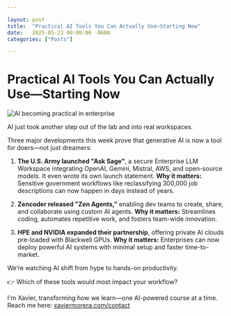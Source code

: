 ```yaml
---

layout: post
title:  "Practical AI Tools You Can Actually Use—Starting Now"
date:   2025-05-23 00:00:00 -0600
categories: ["Posts"]

--- 
```


# Practical AI Tools You Can Actually Use—Starting Now

![AI becoming practical in enterprise](/images/2025/practical-ai-tools-you-can-actually-use—starting-now.jpg)

AI just took another step out of the lab and into real workspaces.

Three major developments this week prove that generative AI is now a tool for doers—not just dreamers:

1. **The U.S. Army launched "Ask Sage"**, a secure Enterprise LLM Workspace integrating OpenAI, Gemini, Mistral, AWS, and open-source models. It even wrote its own launch statement.
   **Why it matters:** Sensitive government workflows like reclassifying 300,000 job descriptions can now happen in days instead of years.

2. **Zencoder released "Zen Agents,"** enabling dev teams to create, share, and collaborate using custom AI agents.
   **Why it matters:** Streamlines coding, automates repetitive work, and fosters team-wide innovation.

3. **HPE and NVIDIA expanded their partnership**, offering private AI clouds pre-loaded with Blackwell GPUs.
   **Why it matters:** Enterprises can now deploy powerful AI systems with minimal setup and faster time-to-market.

We’re watching AI shift from hype to hands-on productivity.

👉 Which of these tools would most impact your workflow?

I'm Xavier, transforming how we learn—one AI-powered course at a time. Reach me here: [xaviermorera.com/contact](https://xaviermorera.com/contact?utm_source=xaviermorera&utm_medium=blog&utm_campaign=ai_course)

